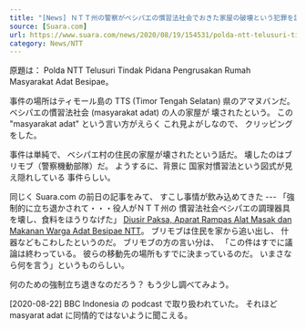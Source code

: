 ```yaml
---
title: "[News] ＮＴＴ州の警察がベシパエの慣習法社会でおきた家屋の破壊という犯罪を調査している "
source: [Suara.com]
url: https://www.suara.com/news/2020/08/19/154531/polda-ntt-telusuri-tindak-pidana-pengrusakan-rumah-masyarakat-adat-besipae
category: News/NTT
---
```


 原題は：
Polda NTT Telusuri Tindak Pidana
Pengrusakan Rumah Masyarakat Adat Besipae。

 事件の場所はティモール島の
TTS (Timor Tengah Selatan) 県のアマヌバンだ。
ベシパエの慣習法社会 (masyarakat adat) の人の家屋が
壊されたという。
この "masyarakat adat" という言い方がえらく
これ見よがしなので、
クリッピングをした。

  事件は単純で、
ベシパエ村の住民の家屋が壊されたという話だ。
壊したのはブリモブ（警察機動部隊）だ。
ようするに、背景に
国家対慣習法という図式が見え隠れしている
事件らしい。

 同じく Suara.com の前日の記事をみて、
すこし事情が飲み込めてきた ---
「強制的に立ち退かされて・・・役人がＮＴＴ州の
慣習法社会ベシパエの調理器具を壊し、食料をほうりなげた」
[Diusir Paksa, Aparat Rampas Alat Masak dan Makanan Warga Adat Besipae NTT](https://www.suara.com/news/2020/08/19/131322/diusir-paksa-aparat-rampas-alat-masak-dan-makanan-warga-adat-besipae-ntt)。
ブリモブは住民を家から追い出し、
什器などもこわしたというのだ。
ブリモブの方の言い分は、
「この件はすでに議論は終わっている。
彼らの移動先の場所もすでに決まっているのだ。
いまさなら何を言う」というものらしい。

 何のための強制立ち退きなのだろう？
もう少し調べてみよう。

 [2020-08-22] BBC Indonesia の
podcast で取り扱われていた。
それほど masyarat adat に同情的ではないように聞こえる。

